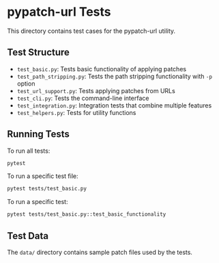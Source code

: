 # pypatch-url Tests

This directory contains test cases for the pypatch-url utility.

## Test Structure

- `test_basic.py`: Tests basic functionality of applying patches
- `test_path_stripping.py`: Tests the path stripping functionality with `-p` option
- `test_url_support.py`: Tests applying patches from URLs
- `test_cli.py`: Tests the command-line interface
- `test_integration.py`: Integration tests that combine multiple features
- `test_helpers.py`: Tests for utility functions

## Running Tests

To run all tests:

```bash
pytest
```

To run a specific test file:

```bash
pytest tests/test_basic.py
```

To run a specific test:

```bash
pytest tests/test_basic.py::test_basic_functionality
```

## Test Data

The `data/` directory contains sample patch files used by the tests.
